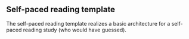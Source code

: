 ## Self-paced reading template

The self-paced reading template realizes a basic architecture for a self-paced reading study (who would have guessed).

